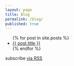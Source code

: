 ```yaml
---
layout: page
title: Blog
permalink: /blog/
published: true
---
```


<ul>
  {% for post in site.posts %}
    <li>
      <a href="{{ post.url }}">{{ post.title }}</a>
      <!-- {{ post.excerpt }} -->
    </li>
  {% endfor %}
</ul>

<p class="rss-subscribe">subscribe <a href="{{ "/feed.xml" | prepend: site.baseurl }}">via RSS</a></p>
